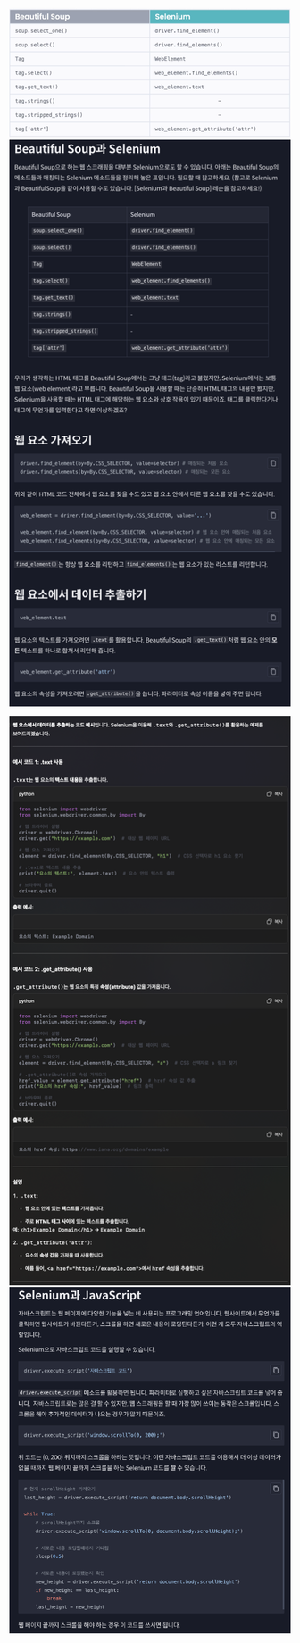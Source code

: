 ![Selenium_001](../../images/Selenium/001.png)
![Selenium_002](../../images/Selenium/002.png)

![Selenium_022](../../images/Selenium/022.png)
![Selenium_003](../../images/Selenium/003.png)